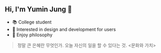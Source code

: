 ## Hi, I'm Yumin Jung 🙂

- 📚 College student
- 🌱 Interested in design and development for users
- 🧐 Enjoy philosophy

> 정말 큰 은혜란 무엇인가. 오늘 자신의 일을 할 수 있다는 것. <문화와 가치>
